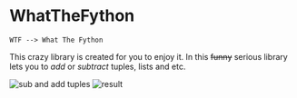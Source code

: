 # WhatTheFython
`WTF --> What The Fython`

This crazy library is created for you to enjoy it.
In this ~~funny~~ serious library lets you to _add_ or _subtract_ tuples, lists and etc.

![sub and add tuples](https://c.radikal.ru/c40/2012/c1/76fdc199292e.png)
![result](https://c.radikal.ru/c31/2012/1f/6802911b6bd8.png)
